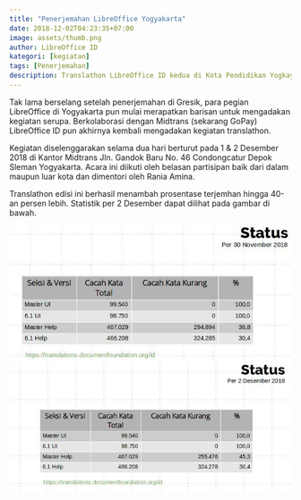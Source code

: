 ```yaml
---
title: "Penerjemahan LibreOffice Yogyakarta"
date: 2018-12-02T04:23:35+07:00
image: assets/thumb.png
author: LibreOffice ID
kategori: [kegiatan]
tags: [Penerjemahan]
description: Translathon LibreOffice ID kedua di Kota Pendidikan Yogkayarta pada awal Desember 2018
---
```


Tak lama berselang setelah penerjemahan di Gresik, para pegian LibreOffice di Yogyakarta pun mulai merapatkan barisan untuk mengadakan kegiatan serupa. Berkolaborasi dengan Midtrans (sekarang GoPay) LibreOffice ID pun akhirnya kembali mengadakan kegiatan translathon.

Kegiatan diselenggarakan selama dua hari berturut pada 1 & 2 Desember 2018 di Kantor Midtrans Jln. Gandok Baru No. 46 Condongcatur Depok Sleman Yogyakarta. Acara ini diikuti oleh belasan partisipan baik dari dalam maupun luar kota dan dimentori oleh Rania Amina.

Translathon edisi ini berhasil menambah prosentase terjemhan hingga 40-an persen lebih. Statistik per 2 Desember dapat dilihat pada gambar di bawah.

![Statistik Per 30 November](assets/stats-2.jpg)
![Statistik Per 2 Desember](assets/stats.jpg)